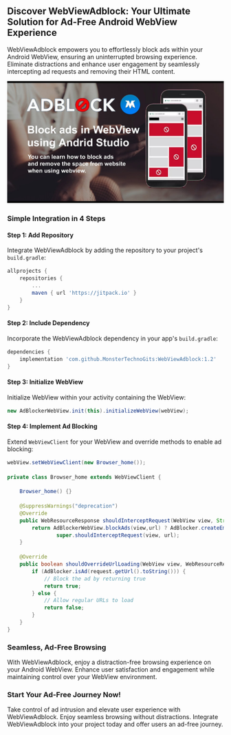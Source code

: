 ## Discover WebViewAdblock: Your Ultimate Solution for Ad-Free Android WebView Experience

WebViewAdblock empowers you to effortlessly block ads within your Android WebView, ensuring an uninterrupted browsing experience. Eliminate distractions and enhance user engagement by seamlessly intercepting ad requests and removing their HTML content.

![WebViewAdblock](https://raw.githubusercontent.com/MonsterTechnoGits/WebViewAdblock-Library/master/webviewadblock.jpg)

### Simple Integration in 4 Steps

#### Step 1: Add Repository
Integrate WebViewAdblock by adding the repository to your project's `build.gradle`:

```gradle
allprojects {
    repositories {
        ...
        maven { url 'https://jitpack.io' }
    }
}
```

#### Step 2: Include Dependency
Incorporate the WebViewAdblock dependency in your app's `build.gradle`:

```gradle
dependencies {
    implementation 'com.github.MonsterTechnoGits:WebViewAdblock:1.2'
}
```

#### Step 3: Initialize WebView
Initialize WebView within your activity containing the WebView:

```java
new AdBlockerWebView.init(this).initializeWebView(webView);
```

#### Step 4: Implement Ad Blocking
Extend `WebViewClient` for your WebView and override methods to enable ad blocking:

```java
webView.setWebViewClient(new Browser_home());

private class Browser_home extends WebViewClient {

    Browser_home() {}

    @SuppressWarnings("deprecation")
    @Override
    public WebResourceResponse shouldInterceptRequest(WebView view, String url) {
        return AdBlockerWebView.blockAds(view,url) ? AdBlocker.createEmptyResource() :
                super.shouldInterceptRequest(view, url);
    }

    @Override
    public boolean shouldOverrideUrlLoading(WebView view, WebResourceRequest request) {
        if (AdBlocker.isAd(request.getUrl().toString())) {
            // Block the ad by returning true
            return true;
        } else {
            // Allow regular URLs to load
            return false;
        }
    }
}
```

### Seamless, Ad-Free Browsing
With WebViewAdblock, enjoy a distraction-free browsing experience on your Android WebView. Enhance user satisfaction and engagement while maintaining control over your WebView environment.

### Start Your Ad-Free Journey Now!
Take control of ad intrusion and elevate user experience with WebViewAdblock. Enjoy seamless browsing without distractions. Integrate WebViewAdblock into your project today and offer users an ad-free journey.
